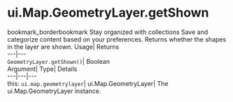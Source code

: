  
#  ui.Map.GeometryLayer.getShown 
bookmark_borderbookmark Stay organized with collections  Save and categorize content based on your preferences. 
Returns whether the shapes in the layer are shown. 
Usage| Returns  
---|---  
`GeometryLayer.getShown()`| Boolean  
Argument| Type| Details  
---|---|---  
this: `ui.map.geometrylayer`| ui.Map.GeometryLayer| The ui.Map.GeometryLayer instance.  
